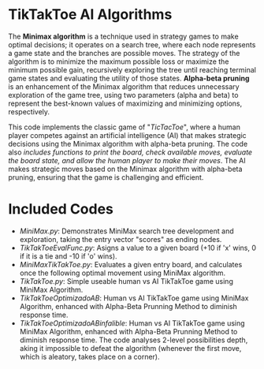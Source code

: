 # TikTakToe AI Algorithms
The **Minimax algorithm** is a technique used in strategy games to make optimal decisions; it operates on a search tree, where each node represents a game state and the branches are possible moves. The strategy of the algorithm is to minimize the maximum possible loss or maximize the minimum possible gain, recursively exploring the tree until reaching terminal game states and evaluating the utility of those states. **Alpha-beta pruning** is an enhancement of the Minimax algorithm that reduces unnecessary exploration of the game tree, using two parameters (alpha and beta) to represent the best-known values of maximizing and minimizing options, respectively.

This code implements the classic game of "*TicTacToe*", where a human player competes against an artificial intelligence (AI) that makes strategic decisions using the Minimax algorithm with alpha-beta pruning. The code also *includes functions to print the board, check available moves, evaluate the board state, and allow the human player to make their moves*. The AI makes strategic moves based on the Minimax algorithm with alpha-beta pruning, ensuring that the game is challenging and efficient.

# Included Codes
-  *MiniMax.py*: Demonstrates MiniMax search tree development and exploration, taking the entry vector "scores" as ending nodes.
-  *TikTakToeEvalFunc.py*: Asigns a value to a given board (+10 if 'x' wins, 0 if it is a tie and -10 if 'o' wins).
-  *MiniMaxTikTakToe.py*: Evaluates a given entry board, and calculates once the following optimal movement using MiniMax algorithm.
-  *TikTakToe.py*: Simple useable human vs AI TikTakToe game using MiniMax Algorithm.
-  *TikTakToeOptimizadoAB*: Human vs AI TikTakToe game using MiniMax Algorithm, enhanced with Alpha-Beta Prunning Method to diminish response time.
-  *TikTakToeOptimizadoABinfalible*: Human vs AI TikTakToe game using MiniMax Algorithm, enhanced with Alpha-Beta Prunning Method to diminish response time. The code analyses 2-level possibilities depth, aking it impossible to defeat the algorithm (whenever the first move, which is aleatory, takes place on a corner).
